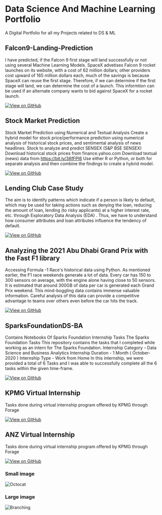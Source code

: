 # Data Science And Machine Learning Portfolio

A Digital Portfolio for all my Projects related to DS & ML

## Falcon9-Landing-Prediction

I have predicted, if the Falcon 9 first stage will land successfully or not using several Machine Learning Models. SpaceX advetises Falcon 9 rocket launches on its website, with a cost of 62 million dollars; other providers cost upward of 165 million dollars each, much of the savings is because SpaceX can reuse the first stage. Therefore, if we can determine if the first stage will land, we can determine the cost of a launch. This informtion can be used if an alternate company wants to bid against SpaceX for a rocket launch.

[![View on GitHub](https://img.shields.io/badge/GitHub-View_on_GitHub-blue?logo=GitHub)](https://github.com/niranjannagabhushan/Falcon9-Landing-Prediction)

## Stock Market Prediction

Stock Market Prediction using Numerical and Textual Analysis
Create a hybrid model for stock price/performance prediction using numerical analysis of historical stock prices, and sentimental analysis of news headlines. Stock to analyze and predict SENSEX (S&P BSE SENSEX) Download historical stock prices from finance.yahoo.com Download textual (news) data from https://bit.ly/36fFPI6 Use either R or Python, or both for separate analysis and then combine the findings to create a hybrid model.

[![View on GitHub](https://img.shields.io/badge/GitHub-View_on_GitHub-blue?logo=GitHub)](https://github.com/niranjannagabhushan/Stock-Prediction)

## Lending Club Case Study

The aim is to identify patterns which indicate if a person is likely to default, which may be used for taking actions such as denying the loan, reducing the amount of loan, lending (to risky applicants) at a higher interest rate, etc. through Exploratory Data Analysis (EDA) . Thus, we have to understand how consumer attributes and loan attributes influence the tendency of default.

[![View on GitHub](https://img.shields.io/badge/GitHub-View_on_GitHub-blue?logo=GitHub)](https://github.com/niranjannagabhushan/LendingClubCaseStudy)


## Analyzing the 2021 Abu Dhabi Grand Prix with the Fast F1 library
Accessing Formula -1 Race's historical data using Python. As mentioned earlier, the F1 race weekends generate a lot of data. Every car has 150 to 300 sensors on average, with the engine alone having close to 50 sensors. It is estimated that around 300GB of data per car is generated each Grand Prix weekend. This mind-boggling data contains immense valuable information. Careful analysis of this data can provide a competitive advantage to teams over others even before the car hits the track. 

[![View on GitHub](https://img.shields.io/badge/GitHub-View_on_GitHub-blue?logo=GitHub)](https://github.com/niranjannagabhushan/F1-Data-Analysis)

## SparksFoundationDS-BA
Contains Notebooks Of Sparks Foundation Internship Tasks The Sparks Foundation Tasks This repository contains the tasks that I completed while working as an intern for The Sparks Foundation.
Internship Category - Data Science and Business Analytics Internship Duration - 1 Month ( October-2020 ) Internship Type - Work from Home In this internship, we were provided a total of 6 Tasks and I was able to successfully complete all the 6 tasks within the given time-frame.

[![View on GitHub](https://img.shields.io/badge/GitHub-View_on_GitHub-blue?logo=GitHub)](https://github.com/niranjannagabhushan/SparksFoundationDS-BA)




## KPMG Virtual Internship

Tasks done during virtual internship program offered by KPMG through Forage

[![View on GitHub](https://img.shields.io/badge/GitHub-View_on_GitHub-blue?logo=GitHub)](https://github.com/niranjannagabhushan/KPMG-Virtual-Internship)

## ANZ Virtual Internship

Tasks done during virtual internship program offered by KPMG through Forage

[![View on GitHub](https://img.shields.io/badge/GitHub-View_on_GitHub-blue?logo=GitHub)](https://github.com/niranjannagabhushan/ANZ-Virtual-Internship)



### Small image

![Octocat](https://github.githubassets.com/images/icons/emoji/octocat.png)

### Large image

![Branching](https://guides.github.com/activities/hello-world/branching.png)



